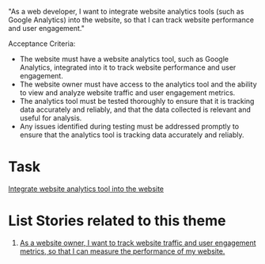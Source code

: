 "As a web developer, I want to integrate website analytics tools (such as Google Analytics) into the website, so that I can track website performance and user engagement."

Acceptance Criteria:

* The website must have a website analytics tool, such as Google Analytics, integrated into it to track website performance and user engagement.
* The website owner must have access to the analytics tool and the ability to view and analyze website traffic and user engagement metrics.
* The analytics tool must be tested thoroughly to ensure that it is tracking data accurately and reliably, and that the data collected is relevant and useful for analysis.
* Any issues identified during testing must be addressed promptly to ensure that the analytics tool is tracking data accurately and reliably.

# Task 
[Integrate website analytics tool into the website](https://github.com/amm33/mywebclass-agile-docs/blob/5eb2af515edd1981d73293843809cdfbe099ad92/documentation/templates/theme/initiatives/epics/stories/tasks/task5.md)

# List Stories related to this theme
1. [As a website owner, I want to track website traffic and user engagement metrics, so that I can measure the performance of my website.](https://github.com/amm33/mywebclass-agile-docs/blob/d735cf843620959bb2e2369cd26d475b107547c1/documentation/templates/theme/initiatives/epics/stories/story4.md)
